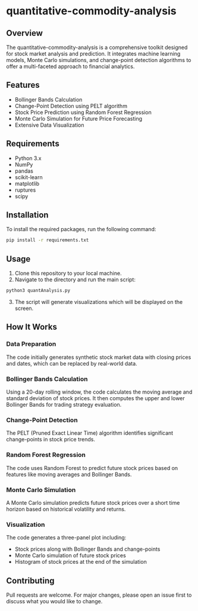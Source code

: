 # quantitative-commodity-analysis

## Overview

The quantitative-commodity-analysis is a comprehensive toolkit designed for stock market analysis and prediction. It integrates machine learning models, Monte Carlo simulations, and change-point detection algorithms to offer a multi-faceted approach to financial analytics.

## Features

- Bollinger Bands Calculation
- Change-Point Detection using PELT algorithm
- Stock Price Prediction using Random Forest Regression
- Monte Carlo Simulation for Future Price Forecasting
- Extensive Data Visualization

## Requirements

- Python 3.x
- NumPy
- pandas
- scikit-learn
- matplotlib
- ruptures
- scipy

## Installation

To install the required packages, run the following command:

```bash
pip install -r requirements.txt
```

## Usage

1. Clone this repository to your local machine.
2. Navigate to the directory and run the main script:

```bash
python3 quantAnalysis.py
```

3. The script will generate visualizations which will be displayed on the screen.

## How It Works

### Data Preparation

The code initially generates synthetic stock market data with closing prices and dates, which can be replaced by real-world data.

### Bollinger Bands Calculation

Using a 20-day rolling window, the code calculates the moving average and standard deviation of stock prices. It then computes the upper and lower Bollinger Bands for trading strategy evaluation.

### Change-Point Detection

The PELT (Pruned Exact Linear Time) algorithm identifies significant change-points in stock price trends.

### Random Forest Regression

The code uses Random Forest to predict future stock prices based on features like moving averages and Bollinger Bands.

### Monte Carlo Simulation

A Monte Carlo simulation predicts future stock prices over a short time horizon based on historical volatility and returns.

### Visualization

The code generates a three-panel plot including:

- Stock prices along with Bollinger Bands and change-points
- Monte Carlo simulation of future stock prices
- Histogram of stock prices at the end of the simulation

## Contributing

Pull requests are welcome. For major changes, please open an issue first to discuss what you would like to change.
